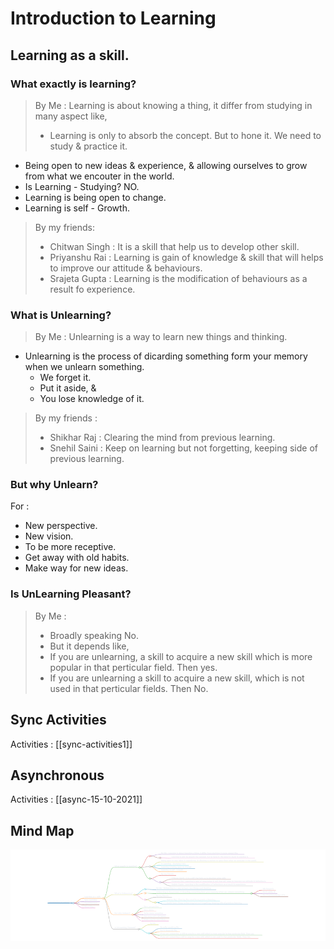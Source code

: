 # Introduction to Learning

## Learning as a skill.
### What exactly is learning?
> By Me : 
> Learning is about knowing a thing, it differ from studying in many aspect like,
> - Learning is only to absorb the concept. But to hone it. We need to study & practice it.

- Being open to new ideas & experience, & allowing ourselves to grow from what we encouter in the world.
- Is Learning - Studying? NO.
- Learning is being open to change.
- Learning is self - Growth.

> By my friends:
> - Chitwan Singh : It is a skill that help us to develop other skill.
> - Priyanshu Rai : Learning is gain of knowledge & skill that will helps to improve our attitude & behaviours.
> - Srajeta Gupta : Learning is the modification of behaviours as a result fo experience.

### What is Unlearning?
> By Me :
>  Unlearning is a way to learn new things and thinking.

- Unlearning is the process of dicarding something form  your memory when we unlearn something.
	- We forget it.
	- Put it aside, &
	- You lose knowledge of it.

> By my friends :
> - Shikhar Raj : Clearing the mind from previous learning.
> - Snehil Saini : Keep on learning but not forgetting, keeping side of previous learning.

### But why Unlearn?
For : 
- New perspective.
- New vision.
- To be more receptive.
- Get away with old habits.
- Make way for new ideas.

### Is UnLearning Pleasant?

> By Me :
> - Broadly speaking No.
> - But it depends like,
> -	If you are unlearning, a skill to acquire a new skill which is more popular in that perticular field. Then yes.
> - If you are unlearning a skill to acquire a new skill, which is not used in that perticular fields. Then No.


## Sync Activities
Activities : [[sync-activities1]]

## Asynchronous

Activities : [[async-15-10-2021]]


## Mind Map

![Mind Map](../../../../../assets/images/mindmap/sync-15-10-2021.png)
